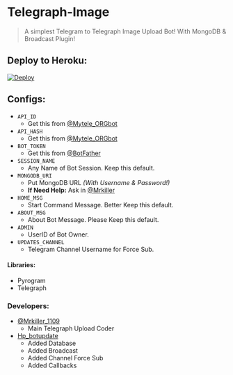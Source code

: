 # Telegraph-Image
> A simplest Telegram to Telegraph Image Upload Bot!
> With MongoDB & Broadcast Plugin!

## Deploy to Heroku:
[![Deploy](https://www.herokucdn.com/deploy/button.svg)](https://heroku.com/deploy?template=https://github.com/harshil8981/Image-Upload-HP-Bot)

## Configs:
- `API_ID`
	- Get this from [@Mytele_ORGbot](https://t.me/Mytele_ORGbot)
- `API_HASH`
	- Get this from [@Mytele_ORGbot](https://t.me/Mytele_ORGbot)
- `BOT_TOKEN`
	- Get this from [@BotFather](https://t.me/BotFather)
- `SESSION_NAME`
	- Any Name of Bot Session. Keep this default.
- `MONGODB_URI`
	- Put MongoDB URL *(With Username & Password!)*
	- **If Need Help:** Ask in [@Mrkiller](https://t.me/Mrkiller_1109)
- `HOME_MSG`
	- Start Command Message. Better Keep this default.
- `ABOUT_MSG`
	- About Bot Message. Please Keep this default.
- `ADMIN`
	- UserID of Bot Owner.
- `UPDATES_CHANNEL`
	- Telegram Channel Username for Force Sub.

#### Libraries:
* Pyrogram
* Telegraph

### Developers:
- [@Mrkiller_1109](https://github.com/Mrkiller_1109)
	- Main Telegraph Upload Coder
- [Hp_botupdate](https://github.com/Hp_botupdate)
	- Added Database
	- Added Broadcast
	- Added Channel Force Sub
	- Added Callbacks
